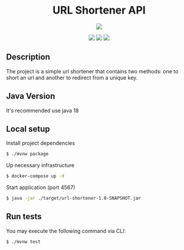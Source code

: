 <div align="center">

# URL Shortener API

![](https://img.shields.io/badge/Status-Done-brightgreen)


</div>
<div align="center">

![](https://img.shields.io/badge/Autor-Welington%20Larsen-brightgreen)
![](https://img.shields.io/badge/Language-Java-brightgreen)
![](https://img.shields.io/badge/Micro-Framework-Spark-brightgreen)

</div>

## Description
The project is a simple url shortener that contains two methods: one to short an url and another to redirect from a unique key.

## Java Version

It's recommended use java 18

## Local setup

Install project dependencies

```bash
$ ./mvnw package
```

Up necessary infrastructure

```bash
$ docker-compose up -d
```

Start application (port 4567)

```bash
$ java -jar ./target/url-shortener-1.0-SNAPSHOT.jar
```

## Run tests

You may execute the following command via CLI:

```bash
$ ./mvnw test
```
